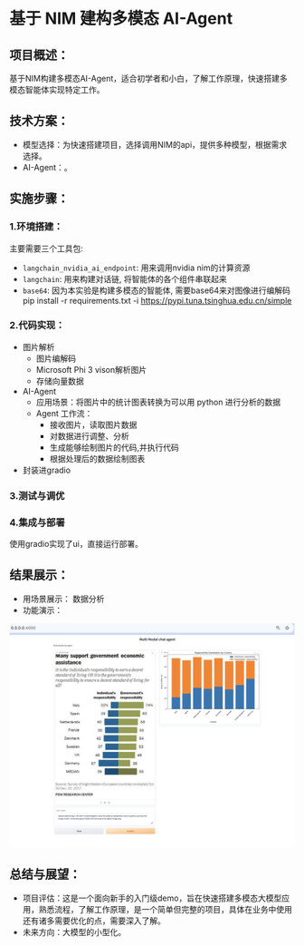 # 基于 NIM 建构多模态 AI-Agent 
## 项目概述：
基于NIM构建多模态AI-Agent，适合初学者和小白，了解工作原理，快速搭建多模态智能体实现特定工作。
## 技术方案：
- 模型选择：为快速搭建项目，选择调用NIM的api，提供多种模型，根据需求选择。
- AI-Agent：。
## 实施步骤：
### 1.环境搭建：
主要需要三个工具包:
* `langchain_nvidia_ai_endpoint`: 用来调用nvidia nim的计算资源
* `langchain`: 用来构建对话链, 将智能体的各个组件串联起来
* `base64`: 因为本实验是构建多模态的智能体, 需要base64来对图像进行编解码
pip install -r requirements.txt -i https://pypi.tuna.tsinghua.edu.cn/simple
### 2.代码实现：
- 图片解析
    - 图片编解码
    - Microsoft Phi 3 vison解析图片
    - 存储向量数据
- AI-Agent
    - 应用场景：将图片中的统计图表转换为可以用 python 进行分析的数据
    - Agent 工作流：
        - 接收图片，读取图片数据
        - 对数据进行调整、分析
        - 生成能够绘制图片的代码,并执行代码
        - 根据处理后的数据绘制图表
- 封装进gradio
### 3.测试与调优

### 4.集成与部署
使用gradio实现了ui，直接运行部署。
## 结果展示：
- 用场景展示： 数据分析
- 功能演示：
 
 ![Alt](img/output.png)

## 总结与展望：
- 项目评估：这是一个面向新手的入门级demo，旨在快速搭建多模态大模型应用，熟悉流程，了解工作原理，是一个简单但完整的项目，具体在业务中使用还有诸多需要优化的点，需要深入了解。
- 未来方向：大模型的小型化。




